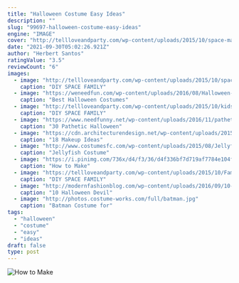 ```yaml
---
title: "Halloween Costume Easy Ideas"
description: ""
slug: "99697-halloween-costume-easy-ideas"
engine: "IMAGE"
cover: "http://tellloveandparty.com/wp-content/uploads/2015/10/space-man-costume-Tell-Love-and-PArty.jpg"
date: "2021-09-30T05:02:26.921Z"
author: "Herbert Santos"
ratingValue: "3.5"
reviewCount: "6"
images:
  - image: "http://tellloveandparty.com/wp-content/uploads/2015/10/space-man-costume-Tell-Love-and-PArty.jpg"
    caption: "DIY SPACE FAMILY"
  - image: "https://weneedfun.com/wp-content/uploads/2016/08/Halloween-Costumes-For-Men-12.jpg"
    caption: "Best Halloween Costumes"
  - image: "http://tellloveandparty.com/wp-content/uploads/2015/10/kids-space-costume-ideas-Tell-Love-and-party.jpg"
    caption: "DIY SPACE FAMILY"
  - image: "https://www.needfunny.net/wp-content/uploads/2016/11/pathetic-halloween-costumes-1-1.jpg"
    caption: "30 Pathetic Halloween"
  - image: "https://cdn.architecturendesign.net/wp-content/uploads/2015/10/AD-Scary-Make-Up-Ideas-05.jpg"
    caption: "18 Makeup Ideas"
  - image: "http://www.costumesfc.com/wp-content/uploads/2015/08/Jellyfish-Umbrella-Costume.jpg"
    caption: "Jellyfish Costume"
  - image: "https://i.pinimg.com/736x/d4/f3/36/d4f336bf7d719af7784e104f2a52327b--easter-costumes-halloween-costumes.jpg"
    caption: "How to Make"
  - image: "https://tellloveandparty.com/wp-content/uploads/2015/10/Family-futuristic-costume-Tell-love-and-Party.jpg"
    caption: "DIY SPACE FAMILY"
  - image: "http://modernfashionblog.com/wp-content/uploads/2016/09/10-Halloween-Devil-Makeup-Ideas-For-Girls-Women-2016-11.jpg"
    caption: "10 Halloween Devil"
  - image: "http://photos.costume-works.com/full/batman.jpg"
    caption: "Batman Costume for"
tags:
  - "halloween"
  - "costume"
  - "easy"
  - "ideas"
draft: false
type: post
---
```



![How to Make](https://i.pinimg.com/736x/d4/f3/36/d4f336bf7d719af7784e104f2a52327b--easter-costumes-halloween-costumes.jpg "How to Make")


<!--inArticleAds-->

<!--galleryOne-->


<!--inArticleAds-->

<!--galleryTwo-->


<!--galleryThree-->

